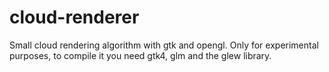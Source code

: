 # cloud-renderer
Small cloud rendering algorithm with gtk and opengl.
Only for experimental purposes, to compile it you need gtk4, glm and the glew library.
